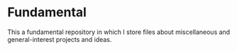 # Fundamental
This a fundamental repository in which I store files about miscellaneous and general-interest projects and ideas.
